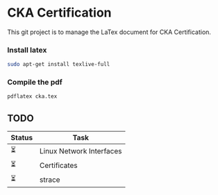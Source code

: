 # CKA Certification

This git project is to manage the LaTex document for CKA Certification.

### Install latex
```bash
sudo apt-get install texlive-full
```

### Compile the pdf
```bash
pdflatex cka.tex
```

## TODO
| Status | Task |
|----------|----------|
| :hourglass_flowing_sand: | Linux Network Interfaces |
| :hourglass_flowing_sand: | Certificates |
| :hourglass_flowing_sand: | strace |
